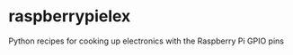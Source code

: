raspberrypielex
===============

Python recipes for cooking up electronics with the Raspberry Pi GPIO pins
